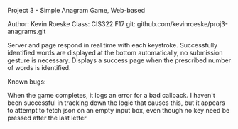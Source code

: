 Project 3 - Simple Anagram Game, Web-based

Author: Kevin Roeske
Class: CIS322 F17
git: github.com/kevinroeske/proj3-anagrams.git

Server and page respond in real time with each keystroke. Successfully identified words are displayed at the bottom automatically,
no submission gesture is necessary. Displays a success page when the prescribed number of words is identified.


Known bugs:

When the game completes, it logs an error for a bad callback. I haven't been successful in tracking down the logic that causes this,
but it appears to attempt to fetch json on an empty input box, even though no key need be pressed after the last letter
